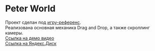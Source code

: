 # Peter World

Проект сделан под [игру-референс](https://play.google.com/store/apps/details?gl=US&hl=en-US&id=com.miaworld.life.avatar.doll.dressup.design.makeover).  
Реализована основная механика Drag and Drop, а также скроллинг камеры.  
[Ссылка на демо видео](https://www.youtube.com/watch?v=nQYJdzqJabw)  
[Ссылка на Яндекс.Диск](https://disk.yandex.ru/d/Lcn5QZfXWfjLOw)
